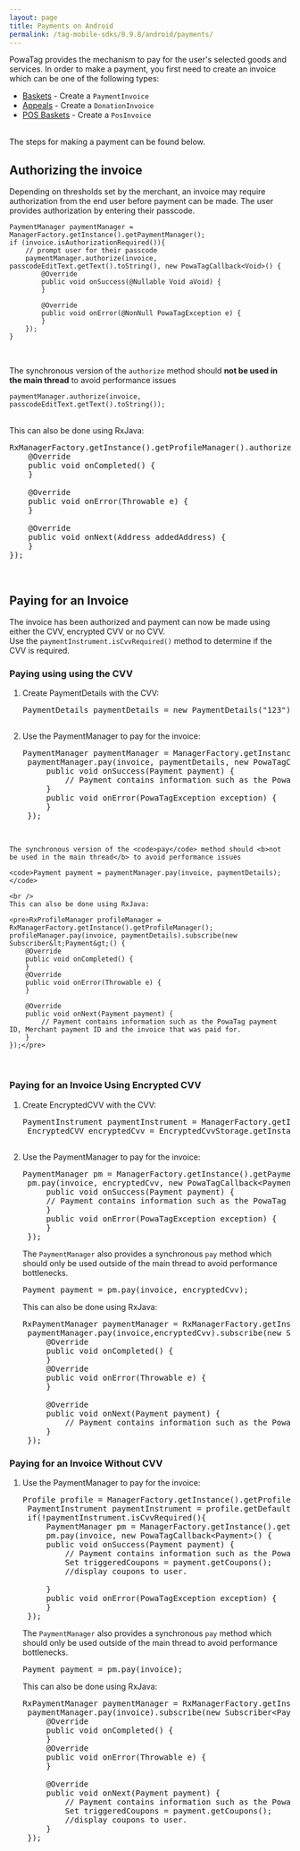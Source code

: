 ```yaml
---
layout: page
title: Payments on Android
permalink: /tag-mobile-sdks/0.9.8/android/payments/
---
```


PowaTag provides the mechanism to pay for the user's selected goods and services. In order to make a payment, you first need to create an invoice which can be one of the following types:

* [Baskets]({{site.baseurl}}/tag-mobile-sdks/0.9.8/android/baskets/) - Create a `PaymentInvoice`
* [Appeals]({{site.baseurl}}/tag-mobile-sdks/0.9.8/android/appeal/) - Create a `DonationInvoice`
* [POS Baskets]({{site.baseurl}}/tag-mobile-sdks/0.9.8/android/posbaskets/) - Create a `PosInvoice`

<br />
The steps for making a payment can be found below. 

## Authorizing the invoice

Depending on thresholds set by the merchant, an invoice may require authorization from the end user before payment can be made. The user provides authorization by entering their passcode.  <br />

	PaymentManager paymentManager = ManagerFactory.getInstance().getPaymentManager();
	if (invoice.isAuthorizationRequired()){
		// prompt user for their passcode
		paymentManager.authorize(invoice, passcodeEditText.getText().toString(), new PowaTagCallback<Void>() {
			@Override
			public void onSuccess(@Nullable Void aVoid) {
			}
				
			@Override
			public void onError(@NonNull PowaTagException e) {
			}
		});
	}
 
<br />

The synchronous version of the <code>authorize</code> method should <b>not be used in the main thread</b> to avoid performance issues

<code>paymentManager.authorize(invoice, passcodeEditText.getText().toString());</code>

<br />
This can also be done using RxJava:

<pre>RxManagerFactory.getInstance().getProfileManager().authorize(invoice, passcodeEditText.getText().toString()).subscribe(new Subscriber&lt;Void&gt;() {
	@Override
	public void onCompleted() {
	} 

	@Override
	public void onError(Throwable e) {
	}

	@Override
	public void onNext(Address addedAddress) {
	}
});</pre>   

<br/>


## Paying for an Invoice

The invoice has been authorized and payment can now be made using either the CVV, encrypted CVV or no CVV.  
Use the `paymentInstrument.isCvvRequired()` method to determine if the CVV is required.

### Paying using using the CVV

1. Create PaymentDetails with the CVV:

	<pre>PaymentDetails paymentDetails = new PaymentDetails("123");

2. Use the PaymentManager to pay for the invoice:

	<pre>PaymentManager paymentManager = ManagerFactory.getInstance().getPaymentManager();
	paymentManager.pay(invoice, paymentDetails, new PowaTagCallback&lt;Payment&gt;() {
		public void onSuccess(Payment payment) {
			// Payment contains information such as the PowaTag payment ID, Merchant payment ID and the invoice that was paid for.
		}
		public void onError(PowaTagException exception) {
		}
	});</pre>
<br />	

	The synchronous version of the <code>pay</code> method should <b>not be used in the main thread</b> to avoid performance issues

    <code>Payment payment = paymentManager.pay(invoice, paymentDetails);</code>
	
	<br />
	This can also be done using RxJava:
	
    <pre>RxProfileManager profileManager = RxManagerFactory.getInstance().getProfileManager();
    profileManager.pay(invoice, paymentDetails).subscribe(new Subscriber&lt;Payment&gt;() {
		@Override
		public void onCompleted() {
		} 
 		@Override
		public void onError(Throwable e) {
		}

		@Override
		public void onNext(Payment payment) {
			// Payment contains information such as the PowaTag payment ID, Merchant payment ID and the invoice that was paid for.
		}
	});</pre>   

<br/>

### Paying for an Invoice Using Encrypted CVV

1. Create EncryptedCVV with the CVV:

	<pre>PaymentInstrument paymentInstrument = ManagerFactory.getInstance().getProfileManager().getCurrentProfile()getDefaultPaymentInstrument();
	EncryptedCVV encryptedCvv = EncryptedCvvStorage.getInstance().getCvv(paymentInstrument);

2. Use the PaymentManager to pay for the invoice:

	<pre>PaymentManager pm = ManagerFactory.getInstance().getPaymentManager();
	pm.pay(invoice, encryptedCvv, new PowaTagCallback&lt;Payment&gt;() {
		public void onSuccess(Payment payment) {
		// Payment contains information such as the PowaTag payment ID, Merchant payment ID and the invoice that was paid for.
		}
		public void onError(PowaTagException exception) {
		}
	});</pre>

	The <code>PaymentManager</code> also provides a synchronous <code>pay</code> method which should only be used outside of the main thread to avoid performance bottlenecks.

	<pre>Payment payment = pm.pay(invoice, encryptedCvv);</pre>
	
	
	This can also be done using RxJava:
	
    <pre>RxPaymentManager paymentManager = RxManagerFactory.getInstance().getPaymentManager();
    paymentManager.pay(invoice,encryptedCvv).subscribe(new Subscriber&lt;Payment&gt;() {
		@Override
		public void onCompleted() {
		} 
 		@Override
		public void onError(Throwable e) {
		}

		@Override
		public void onNext(Payment payment) {
			// Payment contains information such as the PowaTag payment ID, Merchant payment ID and the invoice that was paid for.
		}
	});</pre>

### Paying for an Invoice Without CVV

1. Use the PaymentManager to pay for the invoice:

	<pre>Profile profile = ManagerFactory.getInstance().getProfileManager().getCurrentProfile();
	PaymentInstrument paymentInstrument = profile.getDefaultPaymentInstrument();
	if(!paymentInstrument.isCvvRequired(){
		PaymentManager pm = ManagerFactory.getInstance().getPaymentManager();
		pm.pay(invoice, new PowaTagCallback&lt;Payment&gt;() {
		public void onSuccess(Payment payment) {
			// Payment contains information such as the PowaTag payment ID, Merchant payment ID, the invoice that was paid for and any triggered coupons.
			Set<Coupons> triggeredCoupons = payment.getCoupons();
			//display coupons to user.

		}
		public void onError(PowaTagException exception) {
		}
	});</pre>

	The <code>PaymentManager</code> also provides a synchronous <code>pay</code> method which should only be used outside of the main thread to avoid performance bottlenecks.

	<pre>Payment payment = pm.pay(invoice);</pre>
	
	
	This can also be done using RxJava:
	
    <pre>RxPaymentManager paymentManager = RxManagerFactory.getInstance().getPaymentManager();
    paymentManager.pay(invoice).subscribe(new Subscriber&lt;Payment&gt;() {
		@Override
		public void onCompleted() {
		} 
		@Override
		public void onError(Throwable e) {
		}

		@Override
		public void onNext(Payment payment) {
			// Payment contains information such as the PowaTag payment ID, Merchant payment ID, the invoice that was paid for and any triggered coupons.
			Set<Coupons> triggeredCoupons = payment.getCoupons();
			//display coupons to user.
		}
	});</pre>	

	

